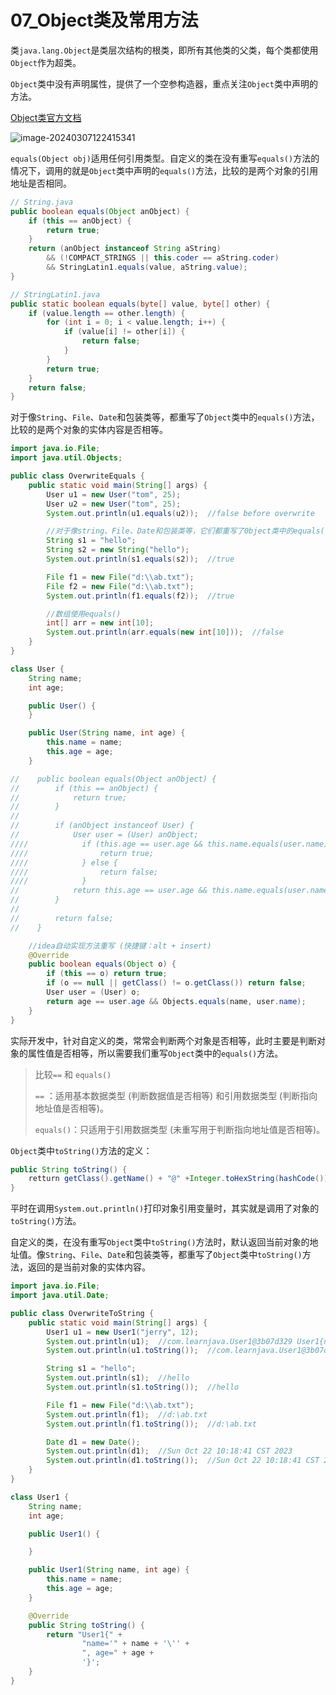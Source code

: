 # 07_Object类及常用方法

类`java.lang.Object`是类层次结构的根类，即所有其他类的父类，每个类都使用`Object`作为超类。

`Object`类中没有声明属性，提供了一个空参构造器，重点关注`Object`类中声明的方法。

[Object类官方文档](https://docs.oracle.com/en/java/javase/11/docs/api/java.base/java/lang/Object.html)

![image-20240307122415341](https://cdn.jsdelivr.net/gh/ZL85/ImageBed@main//202403071224501.png)

`equals(Object obj)`适用任何引用类型。自定义的类在没有重写`equals()`方法的情况下，调用的就是`Object`类中声明的`equals()`方法，比较的是两个对象的引用地址是否相同。

```java
// String.java
public boolean equals(Object anObject) {
    if (this == anObject) {
        return true;
    }
    return (anObject instanceof String aString)
        && (!COMPACT_STRINGS || this.coder == aString.coder)
        && StringLatin1.equals(value, aString.value);
}

// StringLatin1.java
public static boolean equals(byte[] value, byte[] other) {
    if (value.length == other.length) {
        for (int i = 0; i < value.length; i++) {
            if (value[i] != other[i]) {
                return false;
            }
        }
        return true;
    }
    return false;
}
```

对于像`String`、`File`、`Date`和包装类等，都重写了`Object`类中的`equals()`方法，比较的是两个对象的实体内容是否相等。

```java
import java.io.File;
import java.util.Objects;

public class OverwriteEquals {
    public static void main(String[] args) {
        User u1 = new User("tom", 25);
        User u2 = new User("tom", 25);
        System.out.println(u1.equals(u2));  //false before overwrite

        //对于像string、File、Date和包装类等，它们都重写了0bject类中的equals()方法，用于比较两个对象的实体内容是否相等
        String s1 = "hello";
        String s2 = new String("hello");
        System.out.println(s1.equals(s2));  //true

        File f1 = new File("d:\\ab.txt");
        File f2 = new File("d:\\ab.txt");
        System.out.println(f1.equals(f2));  //true

        //数组使用equals()
        int[] arr = new int[10];
        System.out.println(arr.equals(new int[10]));  //false
    }
}

class User {
    String name;
    int age;

    public User() {
    }

    public User(String name, int age) {
        this.name = name;
        this.age = age;
    }

//    public boolean equals(Object anObject) {
//        if (this == anObject) {
//            return true;
//        }
//
//        if (anObject instanceof User) {
//            User user = (User) anObject;
////            if (this.age == user.age && this.name.equals(user.name)) {
////                return true;
////            } else {
////                return false;
////            }
//            return this.age == user.age && this.name.equals(user.name);
//        }
//
//        return false;
//    }

    //idea自动实现方法重写 (快捷键：alt + insert)
    @Override
    public boolean equals(Object o) {
        if (this == o) return true;
        if (o == null || getClass() != o.getClass()) return false;
        User user = (User) o;
        return age == user.age && Objects.equals(name, user.name);
    }
}
```

实际开发中，针对自定义的类，常常会判断两个对象是否相等，此时主要是判断对象的属性值是否相等，所以需要我们重写`Object`类中的``equals()``方法。

> 比较`==` 和 `equals()`
>
> `==` ：适用基本数据类型 (判断数据值是否相等) 和引用数据类型 (判断指向地址值是否相等)。
>
> `equals()`：只适用于引用数据类型 (未重写用于判断指向地址值是否相等)。

`Object`类中`toString()`方法的定义：

```java
public String toString() {
    retturn getClass().getName() + "@" +Integer.toHexString(hashCode());
}
```

平时在调用`System.out.println()`打印对象引用变量时，其实就是调用了对象的`toString()`方法。

自定义的类，在没有重写`Object`类中`toString()`方法时，默认返回当前对象的地址值。像`String`、`File`、`Date`和包装类等，都重写了`Object`类中`toString()`方法，返回的是当前对象的实体内容。

```java
import java.io.File;
import java.util.Date;

public class OverwriteToString {
    public static void main(String[] args) {
        User1 u1 = new User1("jerry", 12);
        System.out.println(u1);  //com.learnjava.User1@3b07d329 User1{name='jerry', age=12}
        System.out.println(u1.toString());  //com.learnjava.User1@3b07d329 User1{name='jerry', age=12}

        String s1 = "hello";
        System.out.println(s1);  //hello
        System.out.println(s1.toString());  //hello

        File f1 = new File("d:\\ab.txt");
        System.out.println(f1);  //d:\ab.txt
        System.out.println(f1.toString());  //d:\ab.txt

        Date d1 = new Date();
        System.out.println(d1);  //Sun Oct 22 10:18:41 CST 2023
        System.out.println(d1.toString());  //Sun Oct 22 10:18:41 CST 2023
    }
}

class User1 {
    String name;
    int age;

    public User1() {

    }

    public User1(String name, int age) {
        this.name = name;
        this.age = age;
    }

    @Override
    public String toString() {
        return "User1{" +
                "name='" + name + '\'' +
                ", age=" + age +
                '}';
    }
}
```

